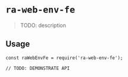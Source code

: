 # `ra-web-env-fe`

> TODO: description

## Usage

```
const raWebEnvFe = require('ra-web-env-fe');

// TODO: DEMONSTRATE API
```
